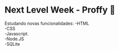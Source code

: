 # Next Level Week - Proffy :rocket:

Estudando novas funcionalidades:
 -HTML <br>
 -CSS <br>
 -Javascript. <br>
 -Node.JS <br>
 -SQLite <br>
 
 
